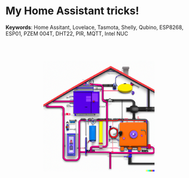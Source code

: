 # My Home Assistant tricks!
**Keywords**: Home Assitant, Lovelace, Tasmota, Shelly, Qubino, ESP8268, ESP01, PZEM 004T, DHT22, PIR, MQTT, Intel NUC


<p style="margin-left: auto; margin-right: auto;width: 300px">
    <br><br><br>
    <img src="Images/DALL-E-2023-03-15 12.11.03.png">
</p>
